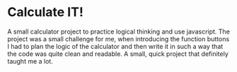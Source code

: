 # Calculate IT!

A small calculator project to practice logical thinking and use javascript.
The project was a small challenge for me, when introducing the function buttons I had to plan the logic of the calculator and then write it in such a way that the code was quite clean and readable.
A small, quick project that definitely taught me a lot.
